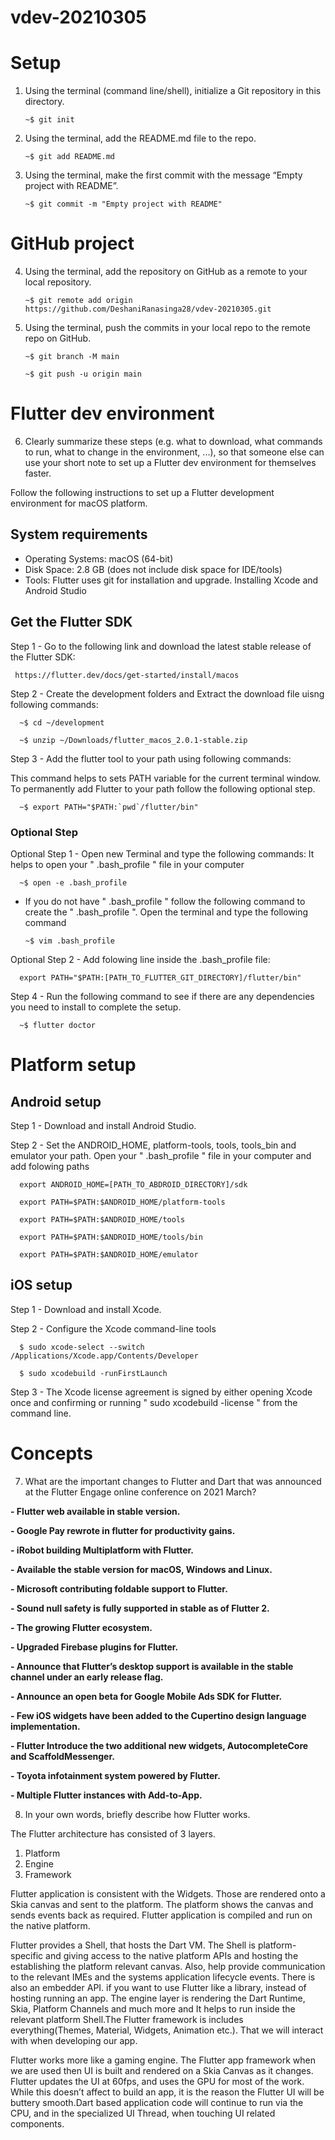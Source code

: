 # vdev-20210305

# Setup

 1. Using the terminal (command line/shell), initialize a Git repository in this directory.

     ` ~$ git init `
 
 2. Using the terminal, add the README.md file to the repo.

     ` ~$ git add README.md `
     
 3. Using the terminal, make the first commit with the message “Empty project with README”.

     ` ~$ git commit -m "Empty project with README" `
     
     

# GitHub project
     
 4. Using the terminal, add the repository on GitHub as a remote to your local repository.

     ` ~$ git remote add origin https://github.com/DeshaniRanasinga28/vdev-20210305.git `
      
 5. Using the terminal, push the commits in your local repo to the remote repo on GitHub.
 
     ` ~$ git branch -M main `

     ` ~$ git push -u origin main `
   
   
   
# Flutter dev environment

 6. Clearly summarize these steps (e.g. what to download, what commands to run, what to change in the environment, ...), so that someone else can use your short     note to set up a Flutter dev environment for themselves faster.


Follow the following instructions to set up a Flutter development environment for macOS platform.

## System requirements
 - Operating Systems: macOS (64-bit)
 - Disk Space: 2.8 GB (does not include disk space for IDE/tools)
 - Tools: Flutter uses git for installation and upgrade. Installing Xcode and Android Studio

## Get the Flutter SDK
Step 1 - Go to the following link and download the latest stable release of the Flutter SDK:

     https://flutter.dev/docs/get-started/install/macos
     
Step 2 - Create the development folders and Extract the download file uisng following commands:

      ~$ cd ~/development 
     
      ~$ unzip ~/Downloads/flutter_macos_2.0.1-stable.zip 
     
Step 3 - Add the flutter tool to your path using following commands:

This command helps to sets PATH variable for the current terminal window. To permanently add Flutter to your path follow the following optional step. 

      ~$ export PATH="$PATH:`pwd`/flutter/bin" 
     
### Optional Step

Optional Step 1 - Open new Terminal and type the following commands:
It helps to open your " .bash_profile " file in your computer

      ~$ open -e .bash_profile 
      
 * If you do not have  " .bash_profile " follow the following command to create the " .bash_profile ". Open the terminal and type the following command

       ~$ vim .bash_profile
      
      
     
Optional Step 2 - Add folowing line inside the .bash_profile file:

      export PATH="$PATH:[PATH_TO_FLUTTER_GIT_DIRECTORY]/flutter/bin" 
      
     
     
     
     
Step 4 - Run the following command to see if there are any dependencies you need to install to complete the setup.

      ~$ flutter doctor 
     
     
# Platform setup

## Android setup

Step 1 - Download and install Android Studio.

Step 2 - Set the ANDROID_HOME, platform-tools, tools, tools_bin and emulator your path. 
         Open your " .bash_profile " file in your computer and add folowing paths

      export ANDROID_HOME=[PATH_TO_ABDROID_DIRECTORY]/sdk 
     
      export PATH=$PATH:$ANDROID_HOME/platform-tools 
     
      export PATH=$PATH:$ANDROID_HOME/tools 
     
      export PATH=$PATH:$ANDROID_HOME/tools/bin 
     
      export PATH=$PATH:$ANDROID_HOME/emulator 
      
      
      
## iOS setup

Step 1 - Download and install Xcode.

Step 2 - Configure the Xcode command-line tools

      $ sudo xcode-select --switch /Applications/Xcode.app/Contents/Developer
 
      $ sudo xcodebuild -runFirstLaunch
      
      
Step 3 - The Xcode license agreement is signed by either opening Xcode once and confirming or running " sudo xcodebuild -license " from the command line.



# Concepts

7. What are the important changes to Flutter and Dart that was announced at the Flutter Engage online conference on 2021 March?

**- Flutter web available in stable version.**

**- Google Pay rewrote in flutter for productivity gains.**

**- iRobot building Multiplatform with Flutter.**

**- Available the stable version for macOS, Windows and Linux.**

**- Microsoft contributing foldable support to Flutter.**

**- Sound null safety is fully supported in stable as of Flutter 2.**

**- The growing Flutter ecosystem.**

**- Upgraded Firebase plugins for Flutter.**

**- Announce that Flutter’s desktop support is available in the stable channel under an early release flag.**

**- Announce an open beta for Google Mobile Ads SDK for Flutter.**

**- Few iOS widgets have been added to the Cupertino design language implementation.**

**- Flutter Introduce the two additional new widgets, AutocompleteCore and ScaffoldMessenger.**

**- Toyota infotainment system powered by Flutter.**

**- Multiple Flutter instances with Add-to-App.**


8. In your own words, briefly describe how Flutter works.

The Flutter architecture has consisted of 3 layers. 

1. Platform
2. Engine
3. Framework

Flutter application is consistent with the Widgets. Those are rendered onto a Skia canvas and sent to the platform. The platform shows the canvas and sends events back as required. Flutter application is compiled and run on the native platform.

Flutter provides a Shell, that hosts the Dart VM. The Shell is platform-specific and giving access to the native platform APIs and hosting the establishing the platform relevant canvas. Also, help provide communication to the relevant IMEs and the systems application lifecycle events. There is also an embedder API. if you want to use Flutter like a library, instead of hosting running an app. The engine layer is rendering the Dart Runtime, Skia, Platform Channels and much more and It helps to run inside the relevant platform Shell.The Flutter framework is includes everything(Themes, Material, Widgets, Animation etc.). That we will interact with when developing our app. 

Flutter works more like a gaming engine. The Flutter app framework when we are used then UI is built and rendered on a Skia Canvas as it changes. Flutter updates the UI at 60fps, and uses the GPU for most of the work. While this doesn’t affect to build an app, it is the reason the Flutter UI will be buttery smooth.Dart based application code will continue to run via the CPU, and in the specialized UI Thread, when touching UI related components.




   




     
    


     
     

     

     


     
     
  
     
     
